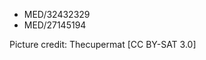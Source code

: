 <!-- list of PMC identifiers -->

*	MED/32432329
*	MED/27145194

Picture credit: Thecupermat [CC BY-SAT 3.0]
